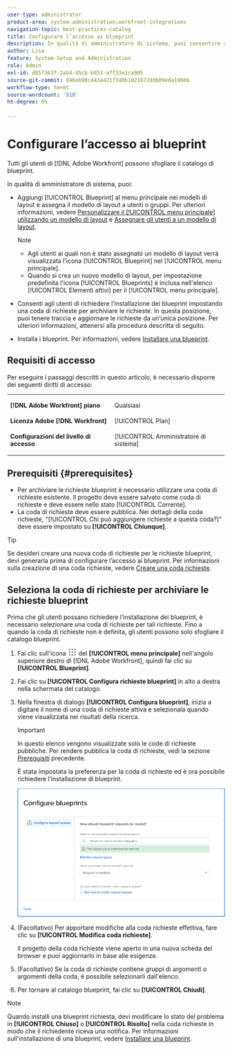```yaml
---
user-type: administrator
product-area: system-administration;workfront-integrations
navigation-topic: best-practices-catalog
title: Configurare l’accesso ai blueprint
description: In qualità di amministratore di sistema, puoi consentire agli utenti di richiedere l’installazione di blueprint impostando una coda di richieste per archiviare le richieste. In questa posizione, puoi tenere traccia e aggiornare le richieste da un’unica posizione.
author: Lisa
feature: System Setup and Administration
role: Admin
exl-id: d85f363f-2ab4-45cb-b851-a7f33e1ca905
source-git-commit: d46eb98c443a421f340b1021972ddb89eda1966b
workflow-type: tm+mt
source-wordcount: '510'
ht-degree: 0%

---
```


# Configurare l’accesso ai blueprint

Tutti gli utenti di [!DNL Adobe Workfront] possono sfogliare il catalogo di blueprint.

In qualità di amministratore di sistema, puoi:

* Aggiungi [!UICONTROL Blueprint] al menu principale nei modelli di layout e assegna il modello di layout a utenti o gruppi. Per ulteriori informazioni, vedere [Personalizzare il [!UICONTROL menu principale] utilizzando un modello di layout](/help/quicksilver/administration-and-setup/customize-workfront/use-layout-templates/customize-main-menu.md) e [Assegnare gli utenti a un modello di layout](/help/quicksilver/administration-and-setup/customize-workfront/use-layout-templates/assign-users-to-layout-template.md).

  >[!NOTE]
  >
  >* Agli utenti ai quali non è stato assegnato un modello di layout verrà visualizzata l&#39;icona [!UICONTROL Blueprint] nel [!UICONTROL menu principale].
  >* Quando si crea un nuovo modello di layout, per impostazione predefinita l&#39;icona [!UICONTROL Blueprints] è inclusa nell&#39;elenco [!UICONTROL Elementi attivi] per il [!UICONTROL menu principale].


* Consenti agli utenti di richiedere l’installazione dei blueprint impostando una coda di richieste per archiviare le richieste. In questa posizione, puoi tenere traccia e aggiornare le richieste da un’unica posizione. Per ulteriori informazioni, attenersi alla procedura descritta di seguito.
* Installa i blueprint. Per informazioni, vedere [Installare una blueprint](../../administration-and-setup/blueprints/blueprints-install.md).

## Requisiti di accesso

Per eseguire i passaggi descritti in questo articolo, è necessario disporre dei seguenti diritti di accesso:

<table style="table-layout:auto"> 
 <col> 
 <col> 
 <tbody> 
  <tr> 
   <td role="rowheader"><strong>[!DNL Adobe Workfront] piano</strong></td> 
   <td> <p> Qualsiasi</p> </td> 
  </tr> 
  <tr> 
   <td role="rowheader"><strong>Licenza Adobe [!DNL Workfront]</strong></td> 
   <td>[!UICONTROL Plan]</td> 
  </tr> 
  <tr> 
   <td role="rowheader"><strong>Configurazioni del livello di accesso</strong></td> 
   <td> <p>[!UICONTROL Amministratore di sistema]</p> </td> 
  </tr> 
 </tbody> 
</table>

## Prerequisiti {#prerequisites}

* Per archiviare le richieste blueprint è necessario utilizzare una coda di richieste esistente. Il progetto deve essere salvato come coda di richieste e deve essere nello stato [!UICONTROL Corrente].
* La coda di richieste deve essere pubblica. Nei dettagli della coda richieste, &quot;[!UICONTROL Chi può aggiungere richieste a questa coda?]&quot; deve essere impostato su **[!UICONTROL Chiunque]**.

>[!TIP]
>
>Se desideri creare una nuova coda di richieste per le richieste blueprint, devi generarla prima di configurare l’accesso ai blueprint. Per informazioni sulla creazione di una coda richieste, vedere [Creare una coda richieste](../../manage-work/requests/create-and-manage-request-queues/create-request-queue.md).

## Seleziona la coda di richieste per archiviare le richieste blueprint

Prima che gli utenti possano richiedere l’installazione dei blueprint, è necessario selezionare una coda di richieste per tali richieste. Fino a quando la coda di richieste non è definita, gli utenti possono solo sfogliare il catalogo blueprint.

1. Fai clic sull&#39;icona ![](assets/main-menu-icon.png) del **[!UICONTROL menu principale]** nell&#39;angolo superiore destro di [!DNL Adobe Workfront], quindi fai clic su **[!UICONTROL Blueprint]**.
1. Fai clic su **[!UICONTROL Configura richieste blueprint]** in alto a destra nella schermata del catalogo.

   <!--
   <li value="3" data-mc-conditions="QuicksilverOrClassic.Draft mode"> <p>In the <strong>Configure blueprints</strong> dialog, ensure that the <strong>Configure request queues</strong> tab is selected.</p> </li>
   -->

1. Nella finestra di dialogo **[!UICONTROL Configura blueprint]**, inizia a digitare il nome di una coda di richieste attiva e selezionala quando viene visualizzata nei risultati della ricerca.

   >[!IMPORTANT]
   >
   >In questo elenco vengono visualizzate solo le code di richieste pubbliche. Per rendere pubblica la coda di richieste, vedi la sezione [Prerequisiti](#prerequisites) precedente.

   È stata impostata la preferenza per la coda di richieste ed è ora possibile richiedere l’installazione di blueprint.

   ![Configura coda richieste](assets/Blueprints_access_setup_request_queue.png)

1. (Facoltativo) Per apportare modifiche alla coda richieste effettiva, fare clic su **[!UICONTROL Modifica coda richieste]**.

   Il progetto della coda richieste viene aperto in una nuova scheda del browser e puoi aggiornarlo in base alle esigenze.

1. (Facoltativo) Se la coda di richieste contiene gruppi di argomenti o argomenti della coda, è possibile selezionarli dall&#39;elenco.
1. Per tornare al catalogo blueprint, fai clic su **[!UICONTROL Chiudi]**.

>[!NOTE]
>
>Quando installi una blueprint richiesta, devi modificare lo stato del problema in **[!UICONTROL Chiuso]** o **[!UICONTROL Risolto]** nella coda richieste in modo che il richiedente riceva una notifica. Per informazioni sull&#39;installazione di una blueprint, vedere [Installare una blueprint](../../administration-and-setup/blueprints/blueprints-install.md).
